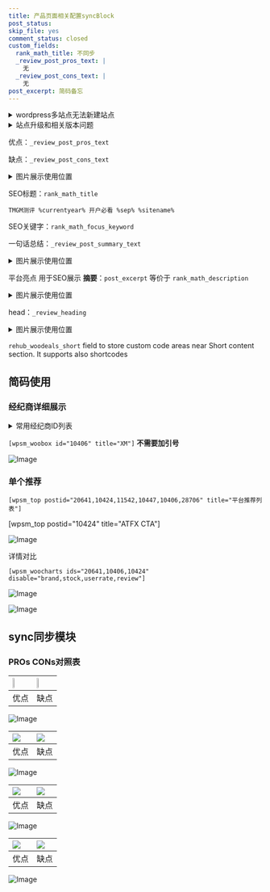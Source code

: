 ```yaml
---
title: 产品页面相关配置syncBlock
post_status: 
skip_file: yes
comment_status: closed
custom_fields:
  rank_math_title: 不同步
  _review_post_pros_text: |
    无
  _review_post_cons_text: |
    无
post_excerpt: 简码备忘
---
```

<details><summary>wordpress多站点无法新建站点</summary>

<li>和报错需要清理cookies一样的原因</li>
<li>wp-config.php里面<code>define( 'SUBDOMAIN_INSTALL', false );//子域名安装</code></li>
<li>新建子站点是用<code>define( 'SUBDOMAIN_INSTALL', true);//子域名安装</code> 完成以后，改成<code>false</code></li>
</details>

<details><summary>站点升级和相关版本问题</summary>

<p>wordpress：5.9.9
woocommerce：7.5.1
出现问题的地方：主题选项里面>><strong>Product layout >>compact style</strong></p>
<p>如何出现没有用过的字段 导致无法保存。先导出配置 然后进行修改，后面再次恢复即可。</p>
<p>出现部分字段无法显示时，需要返回默认布局后，对产品进行保存就好了。</p>
<p></p>
</details>

优点：`_review_post_pros_text`

缺点：`_review_post_cons_text`

<details><summary>图片展示使用位置</summary>

<img src="https://prod-files-secure.s3.us-west-2.amazonaws.com/39ed1227-6d7d-4570-be36-9ccd4a2c4241/f51d3d83-55d4-4bdf-9604-f37ec77ab556/Untitled.png?X-Amz-Algorithm=AWS4-HMAC-SHA256&X-Amz-Content-Sha256=UNSIGNED-PAYLOAD&X-Amz-Credential=ASIAZI2LB466Z54QGQBP%2F20250315%2Fus-west-2%2Fs3%2Faws4_request&X-Amz-Date=20250315T225517Z&X-Amz-Expires=3600&X-Amz-Security-Token=IQoJb3JpZ2luX2VjEMf%2F%2F%2F%2F%2F%2F%2F%2F%2F%2FwEaCXVzLXdlc3QtMiJIMEYCIQDDHr1ZQyQ8KM1kXoD4RzVl15VOEAcqMThQbqtoQd%2Fk1wIhAJh8zcuBOvYW8FiL7Uch1slknAjgGI8%2By%2BTP2HqDmFrmKv8DCCAQABoMNjM3NDIzMTgzODA1IgxM6pSWmhSnVz1x2rQq3AOiWRv6GyfGaRDOWpuNJE2CeU%2BAxj1rJpWfPpej5vK2Scl%2BGrzMeQyXhT1QTMHPU6YmDy%2BiABLMIBrm3RaIUVnYlWOoyY3vo%2B1E9ALudA2ifE9nuFOWZtHQ117SlG3Z%2BPATDTsDAPAy2kjdlX6hI0IP3j55suCNLQALJUVV30Uw%2FzSVRysK9hiOzAySWxlClHDGA6vuUoJ6hcThugVVV2GHUJa9ZuPEVi6l1Pb4KYnFu2O3TuyXDl5ebNNhiR9CH4QUAjPcItxQUR410VN%2FVU5NfU%2BR%2FWmQZCGtSqH3xjG1vTzbi2BfIhs5rr1vBBCSHCI3WMxdCjfMQfXzcTDyQTaBvWn4ztgnpphQPEv6ucMUwZgxUB%2F8u10tdNfZE2tfKgMq3xwXsu348P7EFObQOdWEz8WuWc%2BdLIZGahyr1%2Ff8EEZ9m5vGdgzt543q5qqYPCQRRJOSo22adjUE3p7IZgsV1JvgsmgQAafIDtm3AprrSc2%2FlrYPYaoSJS6g7YEc4YQ4g%2Bt1gKq3VJe0AeR67LGzdVFbvEW24emor%2FZ7UET4s9IxQ1TT90Vq2w2lXpSoiXIJUtDq28EO8gWdBicarPvKD5%2Bo0tyjOa4e4OJsOfo%2B%2FV4BGjvyiSyQ%2BU3erDC1gNi%2BBjqkAVuAmCs8hjPibXzYl1z%2F9SADdYawAFMqjJT8Qm9n15ABZFuMttPkCUL4fH9Wd1h1fqJ%2FMkBU1pwAia4%2B5LUpa2Oejl6u8mz71bRCIoLh70IZZYaxRnSKXFqo9QNWIM6gfrpJ%2F4pI%2FgqV0jiGCjAbjyEEJH6RZ7ajRIoz5TNAodaRcA0nsRvvqVxzZoGfBJDNsS2o4xFvku8WdR5%2FHMZFcAk9qOzm&X-Amz-Signature=d772d2e967e54081657a13f36a75f32c80c3ee7d0033ba6187c11a25d12e2b99&X-Amz-SignedHeaders=host&x-id=GetObject" alt="Image">
</details>

SEO标题：`rank_math_title`

`TMGM测评 %currentyear% 开户必看 %sep% %sitename%`

SEO关键字：`rank_math_focus_keyword`

一句话总结：`_review_post_summary_text`

<details><summary>图片展示使用位置</summary>

<img src="https://prod-files-secure.s3.us-west-2.amazonaws.com/39ed1227-6d7d-4570-be36-9ccd4a2c4241/4b96a922-296c-4f4e-8630-d1c870cbce01/Untitled.png?X-Amz-Algorithm=AWS4-HMAC-SHA256&X-Amz-Content-Sha256=UNSIGNED-PAYLOAD&X-Amz-Credential=ASIAZI2LB466ZRDP4PU7%2F20250315%2Fus-west-2%2Fs3%2Faws4_request&X-Amz-Date=20250315T225517Z&X-Amz-Expires=3600&X-Amz-Security-Token=IQoJb3JpZ2luX2VjEMf%2F%2F%2F%2F%2F%2F%2F%2F%2F%2FwEaCXVzLXdlc3QtMiJHMEUCIQCZc%2BQRAsbRJGeDh5%2BkPaH3TthaMSiTvLfk6GTleStjqAIgeTEYpUR9dBEHaPz0rLnsuzApheHTrwlW9bvMWa2KoPwq%2FwMIIBAAGgw2Mzc0MjMxODM4MDUiDEr5DaL2y5985R2QNSrcA1cJA9ZEztO0MW%2BYiG5DwRxS5vskAKWrXyYwjYdJ9djPvojqKC%2Bkrn2IlHedO09NTRXvbJSeO26gsDRzTqxNzftmA7uVsEyubI3SZgGJubdfIBRqfRXsKTGWyrPpnPnDeyq2HEfsMhLFIKyEHqRZbIb9L%2B46cPUB8foWakhNdV98LmBHd%2FjLgVKAbsa8RczpU7742XCjKLVHNpzWSCG%2Fc2RI1x0ewTsOYPaXxh9xjwBOkeJXKZ1vje65SYKxTvbzOXhzpPuEC8nd0jMwSbXtLttFq7M1KVCKFLK4CxBs4PKhj6y6iSyKII8885F9bpzJqiri3Ee3sYNZsfuCsRFbKjmHPSs4skZuYDo0XyBuMN8I4jsbqP79p9goKQqU4eT3qmGfXZGiecuIeMjqaAkHqPoZrPzrDcr55Pn%2BRCAW4krEo0wqNBr71LHhM76UfaZvI5tnPeLcb4BIxWjW7YsSukvqtYBimOOUB5UCT8X%2Bw63yBFktdqxgvtgj%2B8tSA45IyVTyBl7rClT8Bwv%2BKTsa26jiSgcwfxelnOJ%2BIQDtRohIELSlyr2kSW7En%2Bri3NfPvJJuAFE7SpWQTpS3r3zGzKIsWywGNydXHHJiK7t8bS%2By2GTx5M0915O3Nu3zMLz%2F174GOqUBvKEJAz7GeCCSniK8Bx%2Fxz4Qnt8dclbI15D7fUFdyZpHsoBDR2FtKc0cEuPN1L60zdrrUFxWpTMKpIUEp6Ph%2FUBhAqFBda91N1af6x7Z7THf9MMV4TQIJGYoRVq2cSyjpx%2F%2F16d9%2B6bbAOHmtUsbrwZRs45oapbpVU8jxGX2aM%2BeSuEaWEQyAG3SWBIF%2B4VnSPep2eQzL2EfhMOnl4MnSJ1CC4o1t&X-Amz-Signature=30fac7b90f6475f75c725b3c77b48cbbfb3abf5b6fb255f1821acea408c07030&X-Amz-SignedHeaders=host&x-id=GetObject" alt="Image">
</details>

平台亮点 用于SEO展示 **摘要**：`post_excerpt`  等价于 `rank_math_description`

<details><summary>图片展示使用位置</summary>

<img src="https://prod-files-secure.s3.us-west-2.amazonaws.com/39ed1227-6d7d-4570-be36-9ccd4a2c4241/1ee11f63-b60a-4dfe-a7a7-d58ff23b5d88/Untitled.png?X-Amz-Algorithm=AWS4-HMAC-SHA256&X-Amz-Content-Sha256=UNSIGNED-PAYLOAD&X-Amz-Credential=ASIAZI2LB466WVLGJWTR%2F20250315%2Fus-west-2%2Fs3%2Faws4_request&X-Amz-Date=20250315T225518Z&X-Amz-Expires=3600&X-Amz-Security-Token=IQoJb3JpZ2luX2VjEMf%2F%2F%2F%2F%2F%2F%2F%2F%2F%2FwEaCXVzLXdlc3QtMiJGMEQCIEoaL2kuSQ%2FqhXmedC5VnlR%2FOUFPtkYDy%2F1plGMO6%2BVZAiAkkJUHser48Yip5F87h3YoXp1gTkZZbx3FfV6j6ZUF7Sr%2FAwggEAAaDDYzNzQyMzE4MzgwNSIM8jtEaSacTdXjV0e8KtwDdzu9vGDqsnztvq9DwCXVfrkPAQt%2BUxkloAsxamaB7%2FpRAlL%2Fi3paoBYvMG4kj4p0PcuZCe6vciJTNJ%2B%2F6oSYP0fE%2BImbRhWUNxBLa3ZRhzR3YezbEE%2BZgSPUJVvsiCR4zSwOn57crJi9ZqBwA6zDKbhVawvH986fLQA3OmXLfIQ9zU1ginnO99%2Be1%2B%2Ftx6rkFZU2jTI%2B2cr2NAECrnjwj3a0bjU5ILuGE6yfzwRLG6uXfFg28bP5mT9C8acl%2FE5UBWGzQ8iFJUsVwA2%2BIVW1LqMmB2VEVdUDF7q6MrqcokdCdPVoG4mODjRK7P91kuSXBMGcHIMkPMZq7Ee6zx7Oo%2BvnAjUpG5QD4KOkKv5eyow%2BhiIQLcPj7bqyWGKOcmESTvidz4Mo8WyuNXkrHXZ%2FMqyWHXphRr2clr9uiK3326Io4uNSRAGayiBvpfTVjSnNzj69pCfNQ%2F2x%2Fj%2B1%2BdmMg6igEt4CSFJ%2F119EQnB8R2JoT9%2FJhcxnScHsuZ1U%2FwXuTCZ4tfN%2BgL7dKtqHRCCHC4kkz2edRBSyYJa335g6gY9pZzHsnHaIuSo2MAwAITfRWuMIF%2FAv1fpTYKaIMl6fmeUQjpM8IoNXJZ8pZLP%2Fx%2BEnbVSQLwxVTGECoH0w9f7XvgY6pgFImKtjo3RG8Jtu%2BFdepXgg%2FZWjwtdKlJfbmNK0RzjCJJLmQ4BZA1UZhM6kCq5vMBQKGRS1L3kIAaG2x9VRdBIzA2bksY4JPKoTzuGTSm78BV8obMj%2BfzMrBLggvwAA65YiSsuIW%2B3nvfMu8kqye%2BMgW%2FmgvIdYN50l7fnFFDGPkOOl3xf6z%2BHXe8z%2BKWdaSJ6D01kJLC3jAKK3Ehlv%2BKYPc%2FaSE%2FMu&X-Amz-Signature=bf33ede8fa34c24256b78bd1dec9889876ebc93a43df934ea74cd3ea2b2aad23&X-Amz-SignedHeaders=host&x-id=GetObject" alt="Image">
<img src="https://prod-files-secure.s3.us-west-2.amazonaws.com/39ed1227-6d7d-4570-be36-9ccd4a2c4241/ad4118b5-78d8-4fbe-801e-3b29b5d99c01/Untitled.png?X-Amz-Algorithm=AWS4-HMAC-SHA256&X-Amz-Content-Sha256=UNSIGNED-PAYLOAD&X-Amz-Credential=ASIAZI2LB466WVLGJWTR%2F20250315%2Fus-west-2%2Fs3%2Faws4_request&X-Amz-Date=20250315T225518Z&X-Amz-Expires=3600&X-Amz-Security-Token=IQoJb3JpZ2luX2VjEMf%2F%2F%2F%2F%2F%2F%2F%2F%2F%2FwEaCXVzLXdlc3QtMiJGMEQCIEoaL2kuSQ%2FqhXmedC5VnlR%2FOUFPtkYDy%2F1plGMO6%2BVZAiAkkJUHser48Yip5F87h3YoXp1gTkZZbx3FfV6j6ZUF7Sr%2FAwggEAAaDDYzNzQyMzE4MzgwNSIM8jtEaSacTdXjV0e8KtwDdzu9vGDqsnztvq9DwCXVfrkPAQt%2BUxkloAsxamaB7%2FpRAlL%2Fi3paoBYvMG4kj4p0PcuZCe6vciJTNJ%2B%2F6oSYP0fE%2BImbRhWUNxBLa3ZRhzR3YezbEE%2BZgSPUJVvsiCR4zSwOn57crJi9ZqBwA6zDKbhVawvH986fLQA3OmXLfIQ9zU1ginnO99%2Be1%2B%2Ftx6rkFZU2jTI%2B2cr2NAECrnjwj3a0bjU5ILuGE6yfzwRLG6uXfFg28bP5mT9C8acl%2FE5UBWGzQ8iFJUsVwA2%2BIVW1LqMmB2VEVdUDF7q6MrqcokdCdPVoG4mODjRK7P91kuSXBMGcHIMkPMZq7Ee6zx7Oo%2BvnAjUpG5QD4KOkKv5eyow%2BhiIQLcPj7bqyWGKOcmESTvidz4Mo8WyuNXkrHXZ%2FMqyWHXphRr2clr9uiK3326Io4uNSRAGayiBvpfTVjSnNzj69pCfNQ%2F2x%2Fj%2B1%2BdmMg6igEt4CSFJ%2F119EQnB8R2JoT9%2FJhcxnScHsuZ1U%2FwXuTCZ4tfN%2BgL7dKtqHRCCHC4kkz2edRBSyYJa335g6gY9pZzHsnHaIuSo2MAwAITfRWuMIF%2FAv1fpTYKaIMl6fmeUQjpM8IoNXJZ8pZLP%2Fx%2BEnbVSQLwxVTGECoH0w9f7XvgY6pgFImKtjo3RG8Jtu%2BFdepXgg%2FZWjwtdKlJfbmNK0RzjCJJLmQ4BZA1UZhM6kCq5vMBQKGRS1L3kIAaG2x9VRdBIzA2bksY4JPKoTzuGTSm78BV8obMj%2BfzMrBLggvwAA65YiSsuIW%2B3nvfMu8kqye%2BMgW%2FmgvIdYN50l7fnFFDGPkOOl3xf6z%2BHXe8z%2BKWdaSJ6D01kJLC3jAKK3Ehlv%2BKYPc%2FaSE%2FMu&X-Amz-Signature=a928dffa04f7da8c710a997899ca5228db059ebe75e0febe05404e489694d73b&X-Amz-SignedHeaders=host&x-id=GetObject" alt="Image">
<img src="https://prod-files-secure.s3.us-west-2.amazonaws.com/39ed1227-6d7d-4570-be36-9ccd4a2c4241/a38cf7c9-a79c-4b64-9e94-13589fe0758b/Untitled.png?X-Amz-Algorithm=AWS4-HMAC-SHA256&X-Amz-Content-Sha256=UNSIGNED-PAYLOAD&X-Amz-Credential=ASIAZI2LB466WVLGJWTR%2F20250315%2Fus-west-2%2Fs3%2Faws4_request&X-Amz-Date=20250315T225518Z&X-Amz-Expires=3600&X-Amz-Security-Token=IQoJb3JpZ2luX2VjEMf%2F%2F%2F%2F%2F%2F%2F%2F%2F%2FwEaCXVzLXdlc3QtMiJGMEQCIEoaL2kuSQ%2FqhXmedC5VnlR%2FOUFPtkYDy%2F1plGMO6%2BVZAiAkkJUHser48Yip5F87h3YoXp1gTkZZbx3FfV6j6ZUF7Sr%2FAwggEAAaDDYzNzQyMzE4MzgwNSIM8jtEaSacTdXjV0e8KtwDdzu9vGDqsnztvq9DwCXVfrkPAQt%2BUxkloAsxamaB7%2FpRAlL%2Fi3paoBYvMG4kj4p0PcuZCe6vciJTNJ%2B%2F6oSYP0fE%2BImbRhWUNxBLa3ZRhzR3YezbEE%2BZgSPUJVvsiCR4zSwOn57crJi9ZqBwA6zDKbhVawvH986fLQA3OmXLfIQ9zU1ginnO99%2Be1%2B%2Ftx6rkFZU2jTI%2B2cr2NAECrnjwj3a0bjU5ILuGE6yfzwRLG6uXfFg28bP5mT9C8acl%2FE5UBWGzQ8iFJUsVwA2%2BIVW1LqMmB2VEVdUDF7q6MrqcokdCdPVoG4mODjRK7P91kuSXBMGcHIMkPMZq7Ee6zx7Oo%2BvnAjUpG5QD4KOkKv5eyow%2BhiIQLcPj7bqyWGKOcmESTvidz4Mo8WyuNXkrHXZ%2FMqyWHXphRr2clr9uiK3326Io4uNSRAGayiBvpfTVjSnNzj69pCfNQ%2F2x%2Fj%2B1%2BdmMg6igEt4CSFJ%2F119EQnB8R2JoT9%2FJhcxnScHsuZ1U%2FwXuTCZ4tfN%2BgL7dKtqHRCCHC4kkz2edRBSyYJa335g6gY9pZzHsnHaIuSo2MAwAITfRWuMIF%2FAv1fpTYKaIMl6fmeUQjpM8IoNXJZ8pZLP%2Fx%2BEnbVSQLwxVTGECoH0w9f7XvgY6pgFImKtjo3RG8Jtu%2BFdepXgg%2FZWjwtdKlJfbmNK0RzjCJJLmQ4BZA1UZhM6kCq5vMBQKGRS1L3kIAaG2x9VRdBIzA2bksY4JPKoTzuGTSm78BV8obMj%2BfzMrBLggvwAA65YiSsuIW%2B3nvfMu8kqye%2BMgW%2FmgvIdYN50l7fnFFDGPkOOl3xf6z%2BHXe8z%2BKWdaSJ6D01kJLC3jAKK3Ehlv%2BKYPc%2FaSE%2FMu&X-Amz-Signature=447648ecc6afacbec43016e9bdba417c199ae357a7e7b411a0466dac015e3493&X-Amz-SignedHeaders=host&x-id=GetObject" alt="Image">
<img src="https://prod-files-secure.s3.us-west-2.amazonaws.com/39ed1227-6d7d-4570-be36-9ccd4a2c4241/7da6fc1e-d2ac-42ae-8c75-cb5749aa18f6/Untitled.png?X-Amz-Algorithm=AWS4-HMAC-SHA256&X-Amz-Content-Sha256=UNSIGNED-PAYLOAD&X-Amz-Credential=ASIAZI2LB466WVLGJWTR%2F20250315%2Fus-west-2%2Fs3%2Faws4_request&X-Amz-Date=20250315T225518Z&X-Amz-Expires=3600&X-Amz-Security-Token=IQoJb3JpZ2luX2VjEMf%2F%2F%2F%2F%2F%2F%2F%2F%2F%2FwEaCXVzLXdlc3QtMiJGMEQCIEoaL2kuSQ%2FqhXmedC5VnlR%2FOUFPtkYDy%2F1plGMO6%2BVZAiAkkJUHser48Yip5F87h3YoXp1gTkZZbx3FfV6j6ZUF7Sr%2FAwggEAAaDDYzNzQyMzE4MzgwNSIM8jtEaSacTdXjV0e8KtwDdzu9vGDqsnztvq9DwCXVfrkPAQt%2BUxkloAsxamaB7%2FpRAlL%2Fi3paoBYvMG4kj4p0PcuZCe6vciJTNJ%2B%2F6oSYP0fE%2BImbRhWUNxBLa3ZRhzR3YezbEE%2BZgSPUJVvsiCR4zSwOn57crJi9ZqBwA6zDKbhVawvH986fLQA3OmXLfIQ9zU1ginnO99%2Be1%2B%2Ftx6rkFZU2jTI%2B2cr2NAECrnjwj3a0bjU5ILuGE6yfzwRLG6uXfFg28bP5mT9C8acl%2FE5UBWGzQ8iFJUsVwA2%2BIVW1LqMmB2VEVdUDF7q6MrqcokdCdPVoG4mODjRK7P91kuSXBMGcHIMkPMZq7Ee6zx7Oo%2BvnAjUpG5QD4KOkKv5eyow%2BhiIQLcPj7bqyWGKOcmESTvidz4Mo8WyuNXkrHXZ%2FMqyWHXphRr2clr9uiK3326Io4uNSRAGayiBvpfTVjSnNzj69pCfNQ%2F2x%2Fj%2B1%2BdmMg6igEt4CSFJ%2F119EQnB8R2JoT9%2FJhcxnScHsuZ1U%2FwXuTCZ4tfN%2BgL7dKtqHRCCHC4kkz2edRBSyYJa335g6gY9pZzHsnHaIuSo2MAwAITfRWuMIF%2FAv1fpTYKaIMl6fmeUQjpM8IoNXJZ8pZLP%2Fx%2BEnbVSQLwxVTGECoH0w9f7XvgY6pgFImKtjo3RG8Jtu%2BFdepXgg%2FZWjwtdKlJfbmNK0RzjCJJLmQ4BZA1UZhM6kCq5vMBQKGRS1L3kIAaG2x9VRdBIzA2bksY4JPKoTzuGTSm78BV8obMj%2BfzMrBLggvwAA65YiSsuIW%2B3nvfMu8kqye%2BMgW%2FmgvIdYN50l7fnFFDGPkOOl3xf6z%2BHXe8z%2BKWdaSJ6D01kJLC3jAKK3Ehlv%2BKYPc%2FaSE%2FMu&X-Amz-Signature=64439ee84306e41f319f8a8e97340f7695366ef03c4c4b2ce5b5147f92f9127b&X-Amz-SignedHeaders=host&x-id=GetObject" alt="Image">
<img src="https://prod-files-secure.s3.us-west-2.amazonaws.com/39ed1227-6d7d-4570-be36-9ccd4a2c4241/7e97f40a-eaee-47f5-b2f9-475f96808fa7/Untitled.png?X-Amz-Algorithm=AWS4-HMAC-SHA256&X-Amz-Content-Sha256=UNSIGNED-PAYLOAD&X-Amz-Credential=ASIAZI2LB466WVLGJWTR%2F20250315%2Fus-west-2%2Fs3%2Faws4_request&X-Amz-Date=20250315T225518Z&X-Amz-Expires=3600&X-Amz-Security-Token=IQoJb3JpZ2luX2VjEMf%2F%2F%2F%2F%2F%2F%2F%2F%2F%2FwEaCXVzLXdlc3QtMiJGMEQCIEoaL2kuSQ%2FqhXmedC5VnlR%2FOUFPtkYDy%2F1plGMO6%2BVZAiAkkJUHser48Yip5F87h3YoXp1gTkZZbx3FfV6j6ZUF7Sr%2FAwggEAAaDDYzNzQyMzE4MzgwNSIM8jtEaSacTdXjV0e8KtwDdzu9vGDqsnztvq9DwCXVfrkPAQt%2BUxkloAsxamaB7%2FpRAlL%2Fi3paoBYvMG4kj4p0PcuZCe6vciJTNJ%2B%2F6oSYP0fE%2BImbRhWUNxBLa3ZRhzR3YezbEE%2BZgSPUJVvsiCR4zSwOn57crJi9ZqBwA6zDKbhVawvH986fLQA3OmXLfIQ9zU1ginnO99%2Be1%2B%2Ftx6rkFZU2jTI%2B2cr2NAECrnjwj3a0bjU5ILuGE6yfzwRLG6uXfFg28bP5mT9C8acl%2FE5UBWGzQ8iFJUsVwA2%2BIVW1LqMmB2VEVdUDF7q6MrqcokdCdPVoG4mODjRK7P91kuSXBMGcHIMkPMZq7Ee6zx7Oo%2BvnAjUpG5QD4KOkKv5eyow%2BhiIQLcPj7bqyWGKOcmESTvidz4Mo8WyuNXkrHXZ%2FMqyWHXphRr2clr9uiK3326Io4uNSRAGayiBvpfTVjSnNzj69pCfNQ%2F2x%2Fj%2B1%2BdmMg6igEt4CSFJ%2F119EQnB8R2JoT9%2FJhcxnScHsuZ1U%2FwXuTCZ4tfN%2BgL7dKtqHRCCHC4kkz2edRBSyYJa335g6gY9pZzHsnHaIuSo2MAwAITfRWuMIF%2FAv1fpTYKaIMl6fmeUQjpM8IoNXJZ8pZLP%2Fx%2BEnbVSQLwxVTGECoH0w9f7XvgY6pgFImKtjo3RG8Jtu%2BFdepXgg%2FZWjwtdKlJfbmNK0RzjCJJLmQ4BZA1UZhM6kCq5vMBQKGRS1L3kIAaG2x9VRdBIzA2bksY4JPKoTzuGTSm78BV8obMj%2BfzMrBLggvwAA65YiSsuIW%2B3nvfMu8kqye%2BMgW%2FmgvIdYN50l7fnFFDGPkOOl3xf6z%2BHXe8z%2BKWdaSJ6D01kJLC3jAKK3Ehlv%2BKYPc%2FaSE%2FMu&X-Amz-Signature=c599581f669ac537986b9c2fb57d2b2df80542211253ab595c8103157edbf8ac&X-Amz-SignedHeaders=host&x-id=GetObject" alt="Image">
</details>

head：`_review_heading`

<details><summary>图片展示使用位置</summary>

<img src="https://prod-files-secure.s3.us-west-2.amazonaws.com/39ed1227-6d7d-4570-be36-9ccd4a2c4241/3a4650ad-9887-415c-889a-edd51fa54f27/Untitled.png?X-Amz-Algorithm=AWS4-HMAC-SHA256&X-Amz-Content-Sha256=UNSIGNED-PAYLOAD&X-Amz-Credential=ASIAZI2LB466UONCXUX5%2F20250315%2Fus-west-2%2Fs3%2Faws4_request&X-Amz-Date=20250315T225518Z&X-Amz-Expires=3600&X-Amz-Security-Token=IQoJb3JpZ2luX2VjEMf%2F%2F%2F%2F%2F%2F%2F%2F%2F%2FwEaCXVzLXdlc3QtMiJHMEUCIQCe%2Brcqd3%2FopHVZCvEyEn1IbOphnYroBTQOiC5wOpmKswIgd4xpyt%2BuK%2F3E63Baxel2NHOEZMUnNdEyqHAV1D7ucoMq%2FwMIIBAAGgw2Mzc0MjMxODM4MDUiDNeXYaGEHnINSyhmVyrcA9yJwhtHszxh2YnDqSDGfAi5SU4ecJtzb36NcSrBdrlijM2gcT3FXVUAn%2BNfhzEzRgifu32neox8vUaXSj3Z7tE0BBG1UeiiwKQ39ymEFC351VCmqbswv7c%2FMoe7hPEWHGZfrn1FevIQq8q4gB3SL5KAZztcqmxsc%2Fv3iF9SYuKNrlhKwkXXjuZqTHf%2BuqdCrCbhw2kLdHj9N%2BT6dXUy4pF3zJUX4NzJZ3%2BbysVW3Ftqs6HClqfYYTpmS2m3b4jqPvWh90QFW3n%2FH0yDSHoRYK24JmF4Xfjjtp2QpRplDphnWex8i8MVTGjqJU1RwYCTgxfkhQbbm4rXQ6QwzfkcZY9OK1VlZ8AP8NBVJaMm%2FPjnNVjXLriG4wbLoDn67g9FIeJRbLAS1Y9k2YyHkUAcLUFzfoD2vcWbJ%2Biwf4sZ0yZPkTqt6j1HOP462uVlm%2FSJRHAm3xqA6vyU9wRJBIeRwxHPU3sYCqTIk5uyZqlvxI9mvqiNoi%2BvV4sZm%2BqtANzMmQjJo4Z4CcYRPo60b7RvsFB%2FpU2iRuHUszY7IQEs2I7BOiTbJg5ZpjlBByFRKf7emMjjArVI4nq%2FgR%2Fs5xN6o%2BjC1G87s5mfQULX9qG8ImOERyvezViaGrHlJqT%2BMLX%2F174GOqUBkKpEs9Sf9NJIvL9v6C42dl%2B1ZeB0oMfVarHabU6v6wukvYVbPcAOBp8tBv3p90UAU8UM7EpyP56c63OqZ9PfgJkaHSOywO%2BaQ%2FyF8hGbryh6Umj1atfTjO8QXtPhMlUh9u%2BMTpsH5WDk8dsakZtb2zKlbi6wO%2BEZ%2Bmpyv0hbSAyklRKI%2FfOvimMM7jYAfx5x%2BZ5WWelLMFE9UOZdeH%2BplGcTZi32&X-Amz-Signature=502e27aca8625b5c58a8f8f7d08a95164110710ba18304d0327780fd3845c631&X-Amz-SignedHeaders=host&x-id=GetObject" alt="Image">
</details>

`rehub_woodeals_short`	field to store custom code areas near Short content section. It supports also shortcodes



## 简码使用

### 经纪商详细展示

<details><summary>常用经纪商ID列表</summary>

<pre><code class="php">嘉盛 ===> 20641  [wpsm_woobox id="20641" title="嘉盛"]
易信easymarkets ===> 11542  [wpsm_woobox id="11542" title="易信easymarkets"]
ATFX外汇 ===> 10424  [wpsm_woobox id="10424" title="ATFX"]
XM ===> 10406  [wpsm_woobox id="10406" title="XM"]
TMGM ===> 29622  [wpsm_woobox id="29622" title="TMGM"]
HYCM ===> 10447  [wpsm_woobox id="10447" title="HYCM"]
fpmarkets澳福外汇 ===> 20639  [wpsm_woobox id="20639" title="fpmarkets澳福外汇"]</code></pre>
</details>

`[wpsm_woobox id="10406" title="XM"]` **不需要加引号**

![Image](https://prod-files-secure.s3.us-west-2.amazonaws.com/39ed1227-6d7d-4570-be36-9ccd4a2c4241/4f898f9d-0fa7-4e43-acd3-ac6bc7be575a/Untitled.png?X-Amz-Algorithm=AWS4-HMAC-SHA256&X-Amz-Content-Sha256=UNSIGNED-PAYLOAD&X-Amz-Credential=ASIAZI2LB4664XQUXUEP%2F20250315%2Fus-west-2%2Fs3%2Faws4_request&X-Amz-Date=20250315T225516Z&X-Amz-Expires=3600&X-Amz-Security-Token=IQoJb3JpZ2luX2VjEMf%2F%2F%2F%2F%2F%2F%2F%2F%2F%2FwEaCXVzLXdlc3QtMiJIMEYCIQCGnZUt0DfwZxeBWiplkQxfJ3FlgCvn2xvbYTaOHiMC9QIhALYM%2FCGI7UvjcDSGJSk43aSOaYnsuahQxjr38bEy1rfdKv8DCCAQABoMNjM3NDIzMTgzODA1IgzqrgrGQEfoH87hArQq3AOeu8XmSJG%2BRf2%2Fthpn%2FIZvoHI7zSEhmpSJzHW2Bf%2FOarpm3BWxyu5yz%2B1siRMgc4TiQXiaOxUxnUegl4YYXykEwQTKhNvEbnDg2RdNvuiIPvUEz7LIcQLKP8mdKFquyxIuqbGoE69WfBDYhuYr%2F%2FGj75IFkQZ0Wtrax6XvXtHOUblz9UulNYgtnalL7%2Fxy1tDAe3U4n9yPX1JadtOtmp9wMVgvVAQnGNoPdZw4t8Yk5cOzZquwAwHTouYwQ3q1X%2BDRYkg7maVxrTs9gYZ6DrVtOldBKljI%2Blf8iNAxr9sRnOVXdFkAlPifoxS6lLUToGreUgN%2Bfb2HxWDq8TuRtjZE5ZkaIfqHKi31J6FKrbiTbZRErQ8Khv9J31%2BTQmV87uSKjcYO7DkB%2BdvRCD1IIpVb84NzC4lT3IPbkQs96Lc1KlYO%2BjLCc7Tl1aHnAQqK0QWLs4rkiyzk1rwQbdjpwuq6tUPfh5JGUEp%2Fd%2Fp9%2BGLYgsP3%2BZLWWKhF70%2BzbTAS2QoPoZzjg43OwnmWK4kzoenCW5L8oo7h734pepeX26kvGr9EFIAQ8TyJUygZwd2pMceVydrR342KVRbuTxS8NYul33xsUBm7kewuLlD9kzDyiEwVBLXAQgFsqaGasDCt%2F9e%2BBjqkAYlwuu%2FfybIWpTnN16to%2BdK3TJisGQdYB1XWev3R%2FOIIjXI8QT9REMqz%2FO6mL2lCXKhAbXgeWyg%2F8rlUB%2FH5rBklBzaJQeALu25jKZfzwjGDs4U6k1%2F8lCdrREbccycMqorxSl9uNXNqXtKLec4WI%2FoBIAT65OS1KwS8DnXUPNGUmS7fGKmghhPh66iRm%2Bh8Hh46iryfd0ohxSLC6BCZqQTjXuOp&X-Amz-Signature=c3078416adb60efb1280d66263cf91b8f55258f3a1641255db72c57060773dfa&X-Amz-SignedHeaders=host&x-id=GetObject)

### 单个推荐
`[wpsm_top postid="20641,10424,11542,10447,10406,28706" title="平台推荐列表"]`

[wpsm_top postid="10424" title="ATFX CTA"]

![Image](https://prod-files-secure.s3.us-west-2.amazonaws.com/39ed1227-6d7d-4570-be36-9ccd4a2c4241/5ac620dc-51a8-48b6-b55d-91f47299193c/Untitled.png?X-Amz-Algorithm=AWS4-HMAC-SHA256&X-Amz-Content-Sha256=UNSIGNED-PAYLOAD&X-Amz-Credential=ASIAZI2LB4664XQUXUEP%2F20250315%2Fus-west-2%2Fs3%2Faws4_request&X-Amz-Date=20250315T225516Z&X-Amz-Expires=3600&X-Amz-Security-Token=IQoJb3JpZ2luX2VjEMf%2F%2F%2F%2F%2F%2F%2F%2F%2F%2FwEaCXVzLXdlc3QtMiJIMEYCIQCGnZUt0DfwZxeBWiplkQxfJ3FlgCvn2xvbYTaOHiMC9QIhALYM%2FCGI7UvjcDSGJSk43aSOaYnsuahQxjr38bEy1rfdKv8DCCAQABoMNjM3NDIzMTgzODA1IgzqrgrGQEfoH87hArQq3AOeu8XmSJG%2BRf2%2Fthpn%2FIZvoHI7zSEhmpSJzHW2Bf%2FOarpm3BWxyu5yz%2B1siRMgc4TiQXiaOxUxnUegl4YYXykEwQTKhNvEbnDg2RdNvuiIPvUEz7LIcQLKP8mdKFquyxIuqbGoE69WfBDYhuYr%2F%2FGj75IFkQZ0Wtrax6XvXtHOUblz9UulNYgtnalL7%2Fxy1tDAe3U4n9yPX1JadtOtmp9wMVgvVAQnGNoPdZw4t8Yk5cOzZquwAwHTouYwQ3q1X%2BDRYkg7maVxrTs9gYZ6DrVtOldBKljI%2Blf8iNAxr9sRnOVXdFkAlPifoxS6lLUToGreUgN%2Bfb2HxWDq8TuRtjZE5ZkaIfqHKi31J6FKrbiTbZRErQ8Khv9J31%2BTQmV87uSKjcYO7DkB%2BdvRCD1IIpVb84NzC4lT3IPbkQs96Lc1KlYO%2BjLCc7Tl1aHnAQqK0QWLs4rkiyzk1rwQbdjpwuq6tUPfh5JGUEp%2Fd%2Fp9%2BGLYgsP3%2BZLWWKhF70%2BzbTAS2QoPoZzjg43OwnmWK4kzoenCW5L8oo7h734pepeX26kvGr9EFIAQ8TyJUygZwd2pMceVydrR342KVRbuTxS8NYul33xsUBm7kewuLlD9kzDyiEwVBLXAQgFsqaGasDCt%2F9e%2BBjqkAYlwuu%2FfybIWpTnN16to%2BdK3TJisGQdYB1XWev3R%2FOIIjXI8QT9REMqz%2FO6mL2lCXKhAbXgeWyg%2F8rlUB%2FH5rBklBzaJQeALu25jKZfzwjGDs4U6k1%2F8lCdrREbccycMqorxSl9uNXNqXtKLec4WI%2FoBIAT65OS1KwS8DnXUPNGUmS7fGKmghhPh66iRm%2Bh8Hh46iryfd0ohxSLC6BCZqQTjXuOp&X-Amz-Signature=324f351ad8dac9b2abe723d79c8046dd2d02e3b420132dfefcc739fd22381ea5&X-Amz-SignedHeaders=host&x-id=GetObject)

详情对比

`[wpsm_woocharts ids="20641,10406,10424" disable="brand,stock,userrate,review"]`

![Image](https://prod-files-secure.s3.us-west-2.amazonaws.com/39ed1227-6d7d-4570-be36-9ccd4a2c4241/bf3ba45f-b9f3-4295-8aef-b4a495fd25f4/Untitled.png?X-Amz-Algorithm=AWS4-HMAC-SHA256&X-Amz-Content-Sha256=UNSIGNED-PAYLOAD&X-Amz-Credential=ASIAZI2LB4664XQUXUEP%2F20250315%2Fus-west-2%2Fs3%2Faws4_request&X-Amz-Date=20250315T225516Z&X-Amz-Expires=3600&X-Amz-Security-Token=IQoJb3JpZ2luX2VjEMf%2F%2F%2F%2F%2F%2F%2F%2F%2F%2FwEaCXVzLXdlc3QtMiJIMEYCIQCGnZUt0DfwZxeBWiplkQxfJ3FlgCvn2xvbYTaOHiMC9QIhALYM%2FCGI7UvjcDSGJSk43aSOaYnsuahQxjr38bEy1rfdKv8DCCAQABoMNjM3NDIzMTgzODA1IgzqrgrGQEfoH87hArQq3AOeu8XmSJG%2BRf2%2Fthpn%2FIZvoHI7zSEhmpSJzHW2Bf%2FOarpm3BWxyu5yz%2B1siRMgc4TiQXiaOxUxnUegl4YYXykEwQTKhNvEbnDg2RdNvuiIPvUEz7LIcQLKP8mdKFquyxIuqbGoE69WfBDYhuYr%2F%2FGj75IFkQZ0Wtrax6XvXtHOUblz9UulNYgtnalL7%2Fxy1tDAe3U4n9yPX1JadtOtmp9wMVgvVAQnGNoPdZw4t8Yk5cOzZquwAwHTouYwQ3q1X%2BDRYkg7maVxrTs9gYZ6DrVtOldBKljI%2Blf8iNAxr9sRnOVXdFkAlPifoxS6lLUToGreUgN%2Bfb2HxWDq8TuRtjZE5ZkaIfqHKi31J6FKrbiTbZRErQ8Khv9J31%2BTQmV87uSKjcYO7DkB%2BdvRCD1IIpVb84NzC4lT3IPbkQs96Lc1KlYO%2BjLCc7Tl1aHnAQqK0QWLs4rkiyzk1rwQbdjpwuq6tUPfh5JGUEp%2Fd%2Fp9%2BGLYgsP3%2BZLWWKhF70%2BzbTAS2QoPoZzjg43OwnmWK4kzoenCW5L8oo7h734pepeX26kvGr9EFIAQ8TyJUygZwd2pMceVydrR342KVRbuTxS8NYul33xsUBm7kewuLlD9kzDyiEwVBLXAQgFsqaGasDCt%2F9e%2BBjqkAYlwuu%2FfybIWpTnN16to%2BdK3TJisGQdYB1XWev3R%2FOIIjXI8QT9REMqz%2FO6mL2lCXKhAbXgeWyg%2F8rlUB%2FH5rBklBzaJQeALu25jKZfzwjGDs4U6k1%2F8lCdrREbccycMqorxSl9uNXNqXtKLec4WI%2FoBIAT65OS1KwS8DnXUPNGUmS7fGKmghhPh66iRm%2Bh8Hh46iryfd0ohxSLC6BCZqQTjXuOp&X-Amz-Signature=10b60c11fa64400fc5bb3d2b11d410f8201b807399be4ecd66132363bb004eed&X-Amz-SignedHeaders=host&x-id=GetObject)

![Image](https://prod-files-secure.s3.us-west-2.amazonaws.com/39ed1227-6d7d-4570-be36-9ccd4a2c4241/30bc56ef-f383-4b48-9768-2ebc9e436ec0/Untitled.png?X-Amz-Algorithm=AWS4-HMAC-SHA256&X-Amz-Content-Sha256=UNSIGNED-PAYLOAD&X-Amz-Credential=ASIAZI2LB4664XQUXUEP%2F20250315%2Fus-west-2%2Fs3%2Faws4_request&X-Amz-Date=20250315T225516Z&X-Amz-Expires=3600&X-Amz-Security-Token=IQoJb3JpZ2luX2VjEMf%2F%2F%2F%2F%2F%2F%2F%2F%2F%2FwEaCXVzLXdlc3QtMiJIMEYCIQCGnZUt0DfwZxeBWiplkQxfJ3FlgCvn2xvbYTaOHiMC9QIhALYM%2FCGI7UvjcDSGJSk43aSOaYnsuahQxjr38bEy1rfdKv8DCCAQABoMNjM3NDIzMTgzODA1IgzqrgrGQEfoH87hArQq3AOeu8XmSJG%2BRf2%2Fthpn%2FIZvoHI7zSEhmpSJzHW2Bf%2FOarpm3BWxyu5yz%2B1siRMgc4TiQXiaOxUxnUegl4YYXykEwQTKhNvEbnDg2RdNvuiIPvUEz7LIcQLKP8mdKFquyxIuqbGoE69WfBDYhuYr%2F%2FGj75IFkQZ0Wtrax6XvXtHOUblz9UulNYgtnalL7%2Fxy1tDAe3U4n9yPX1JadtOtmp9wMVgvVAQnGNoPdZw4t8Yk5cOzZquwAwHTouYwQ3q1X%2BDRYkg7maVxrTs9gYZ6DrVtOldBKljI%2Blf8iNAxr9sRnOVXdFkAlPifoxS6lLUToGreUgN%2Bfb2HxWDq8TuRtjZE5ZkaIfqHKi31J6FKrbiTbZRErQ8Khv9J31%2BTQmV87uSKjcYO7DkB%2BdvRCD1IIpVb84NzC4lT3IPbkQs96Lc1KlYO%2BjLCc7Tl1aHnAQqK0QWLs4rkiyzk1rwQbdjpwuq6tUPfh5JGUEp%2Fd%2Fp9%2BGLYgsP3%2BZLWWKhF70%2BzbTAS2QoPoZzjg43OwnmWK4kzoenCW5L8oo7h734pepeX26kvGr9EFIAQ8TyJUygZwd2pMceVydrR342KVRbuTxS8NYul33xsUBm7kewuLlD9kzDyiEwVBLXAQgFsqaGasDCt%2F9e%2BBjqkAYlwuu%2FfybIWpTnN16to%2BdK3TJisGQdYB1XWev3R%2FOIIjXI8QT9REMqz%2FO6mL2lCXKhAbXgeWyg%2F8rlUB%2FH5rBklBzaJQeALu25jKZfzwjGDs4U6k1%2F8lCdrREbccycMqorxSl9uNXNqXtKLec4WI%2FoBIAT65OS1KwS8DnXUPNGUmS7fGKmghhPh66iRm%2Bh8Hh46iryfd0ohxSLC6BCZqQTjXuOp&X-Amz-Signature=0c798bb98ffec4ed6f5bc9d6d14dcf4ac6d1a94dee1255643aad115dafdb0b02&X-Amz-SignedHeaders=host&x-id=GetObject)

## sync同步模块

### PROs CONs对照表

| <img src="https://cdn.ifttt.fun/gh/jarlin8/OSS@main/icons/customize/pros.svg" height="auto" width="37.3%"> | <img src="https://cdn.ifttt.fun/gh/jarlin8/OSS@main/icons/customize/cons.svg" height="auto" width="28.8%"> |
| :--- | :--- |
| 优点 | 缺点 |

![Image](https://prod-files-secure.s3.us-west-2.amazonaws.com/39ed1227-6d7d-4570-be36-9ccd4a2c4241/8742b755-dfb5-4004-9a5f-d6e561664bd8/Untitled.png?X-Amz-Algorithm=AWS4-HMAC-SHA256&X-Amz-Content-Sha256=UNSIGNED-PAYLOAD&X-Amz-Credential=ASIAZI2LB4664XQUXUEP%2F20250315%2Fus-west-2%2Fs3%2Faws4_request&X-Amz-Date=20250315T225516Z&X-Amz-Expires=3600&X-Amz-Security-Token=IQoJb3JpZ2luX2VjEMf%2F%2F%2F%2F%2F%2F%2F%2F%2F%2FwEaCXVzLXdlc3QtMiJIMEYCIQCGnZUt0DfwZxeBWiplkQxfJ3FlgCvn2xvbYTaOHiMC9QIhALYM%2FCGI7UvjcDSGJSk43aSOaYnsuahQxjr38bEy1rfdKv8DCCAQABoMNjM3NDIzMTgzODA1IgzqrgrGQEfoH87hArQq3AOeu8XmSJG%2BRf2%2Fthpn%2FIZvoHI7zSEhmpSJzHW2Bf%2FOarpm3BWxyu5yz%2B1siRMgc4TiQXiaOxUxnUegl4YYXykEwQTKhNvEbnDg2RdNvuiIPvUEz7LIcQLKP8mdKFquyxIuqbGoE69WfBDYhuYr%2F%2FGj75IFkQZ0Wtrax6XvXtHOUblz9UulNYgtnalL7%2Fxy1tDAe3U4n9yPX1JadtOtmp9wMVgvVAQnGNoPdZw4t8Yk5cOzZquwAwHTouYwQ3q1X%2BDRYkg7maVxrTs9gYZ6DrVtOldBKljI%2Blf8iNAxr9sRnOVXdFkAlPifoxS6lLUToGreUgN%2Bfb2HxWDq8TuRtjZE5ZkaIfqHKi31J6FKrbiTbZRErQ8Khv9J31%2BTQmV87uSKjcYO7DkB%2BdvRCD1IIpVb84NzC4lT3IPbkQs96Lc1KlYO%2BjLCc7Tl1aHnAQqK0QWLs4rkiyzk1rwQbdjpwuq6tUPfh5JGUEp%2Fd%2Fp9%2BGLYgsP3%2BZLWWKhF70%2BzbTAS2QoPoZzjg43OwnmWK4kzoenCW5L8oo7h734pepeX26kvGr9EFIAQ8TyJUygZwd2pMceVydrR342KVRbuTxS8NYul33xsUBm7kewuLlD9kzDyiEwVBLXAQgFsqaGasDCt%2F9e%2BBjqkAYlwuu%2FfybIWpTnN16to%2BdK3TJisGQdYB1XWev3R%2FOIIjXI8QT9REMqz%2FO6mL2lCXKhAbXgeWyg%2F8rlUB%2FH5rBklBzaJQeALu25jKZfzwjGDs4U6k1%2F8lCdrREbccycMqorxSl9uNXNqXtKLec4WI%2FoBIAT65OS1KwS8DnXUPNGUmS7fGKmghhPh66iRm%2Bh8Hh46iryfd0ohxSLC6BCZqQTjXuOp&X-Amz-Signature=eae053cd69455187d985d876f678d3821f880a8da479f678d997286c7c1a7448&X-Amz-SignedHeaders=host&x-id=GetObject)

| <img src="https://cdn.ifttt.fun/gh/jarlin8/OSS@main/icons/customize/pros1.svg" height="auto"> | <img src="https://cdn.ifttt.fun/gh/jarlin8/OSS@main/icons/customize/cons1.svg" height="auto"> |
| :--- | :--- |
| 优点 | 缺点 |

![Image](https://prod-files-secure.s3.us-west-2.amazonaws.com/39ed1227-6d7d-4570-be36-9ccd4a2c4241/806358f8-c9c4-4e17-bb35-c6c76a5397a5/Untitled.png?X-Amz-Algorithm=AWS4-HMAC-SHA256&X-Amz-Content-Sha256=UNSIGNED-PAYLOAD&X-Amz-Credential=ASIAZI2LB4664XQUXUEP%2F20250315%2Fus-west-2%2Fs3%2Faws4_request&X-Amz-Date=20250315T225516Z&X-Amz-Expires=3600&X-Amz-Security-Token=IQoJb3JpZ2luX2VjEMf%2F%2F%2F%2F%2F%2F%2F%2F%2F%2FwEaCXVzLXdlc3QtMiJIMEYCIQCGnZUt0DfwZxeBWiplkQxfJ3FlgCvn2xvbYTaOHiMC9QIhALYM%2FCGI7UvjcDSGJSk43aSOaYnsuahQxjr38bEy1rfdKv8DCCAQABoMNjM3NDIzMTgzODA1IgzqrgrGQEfoH87hArQq3AOeu8XmSJG%2BRf2%2Fthpn%2FIZvoHI7zSEhmpSJzHW2Bf%2FOarpm3BWxyu5yz%2B1siRMgc4TiQXiaOxUxnUegl4YYXykEwQTKhNvEbnDg2RdNvuiIPvUEz7LIcQLKP8mdKFquyxIuqbGoE69WfBDYhuYr%2F%2FGj75IFkQZ0Wtrax6XvXtHOUblz9UulNYgtnalL7%2Fxy1tDAe3U4n9yPX1JadtOtmp9wMVgvVAQnGNoPdZw4t8Yk5cOzZquwAwHTouYwQ3q1X%2BDRYkg7maVxrTs9gYZ6DrVtOldBKljI%2Blf8iNAxr9sRnOVXdFkAlPifoxS6lLUToGreUgN%2Bfb2HxWDq8TuRtjZE5ZkaIfqHKi31J6FKrbiTbZRErQ8Khv9J31%2BTQmV87uSKjcYO7DkB%2BdvRCD1IIpVb84NzC4lT3IPbkQs96Lc1KlYO%2BjLCc7Tl1aHnAQqK0QWLs4rkiyzk1rwQbdjpwuq6tUPfh5JGUEp%2Fd%2Fp9%2BGLYgsP3%2BZLWWKhF70%2BzbTAS2QoPoZzjg43OwnmWK4kzoenCW5L8oo7h734pepeX26kvGr9EFIAQ8TyJUygZwd2pMceVydrR342KVRbuTxS8NYul33xsUBm7kewuLlD9kzDyiEwVBLXAQgFsqaGasDCt%2F9e%2BBjqkAYlwuu%2FfybIWpTnN16to%2BdK3TJisGQdYB1XWev3R%2FOIIjXI8QT9REMqz%2FO6mL2lCXKhAbXgeWyg%2F8rlUB%2FH5rBklBzaJQeALu25jKZfzwjGDs4U6k1%2F8lCdrREbccycMqorxSl9uNXNqXtKLec4WI%2FoBIAT65OS1KwS8DnXUPNGUmS7fGKmghhPh66iRm%2Bh8Hh46iryfd0ohxSLC6BCZqQTjXuOp&X-Amz-Signature=d519c4ca6d30e0f97a3480b17a52bad9443b61d6d67a3c9461718cb3d8125ad1&X-Amz-SignedHeaders=host&x-id=GetObject)

| <img src="https://cdn.ifttt.fun/gh/jarlin8/OSS@main/icons/customize/pros2.svg" height="auto"> | <img src="https://cdn.ifttt.fun/gh/jarlin8/OSS@main/icons/customize/cons2.svg" height="auto"> |
| :--- | :--- |
| 优点 | 缺点 |

![Image](https://prod-files-secure.s3.us-west-2.amazonaws.com/39ed1227-6d7d-4570-be36-9ccd4a2c4241/a9245ec9-70dd-4005-b534-0d54315fc5f3/Untitled.png?X-Amz-Algorithm=AWS4-HMAC-SHA256&X-Amz-Content-Sha256=UNSIGNED-PAYLOAD&X-Amz-Credential=ASIAZI2LB4664XQUXUEP%2F20250315%2Fus-west-2%2Fs3%2Faws4_request&X-Amz-Date=20250315T225516Z&X-Amz-Expires=3600&X-Amz-Security-Token=IQoJb3JpZ2luX2VjEMf%2F%2F%2F%2F%2F%2F%2F%2F%2F%2FwEaCXVzLXdlc3QtMiJIMEYCIQCGnZUt0DfwZxeBWiplkQxfJ3FlgCvn2xvbYTaOHiMC9QIhALYM%2FCGI7UvjcDSGJSk43aSOaYnsuahQxjr38bEy1rfdKv8DCCAQABoMNjM3NDIzMTgzODA1IgzqrgrGQEfoH87hArQq3AOeu8XmSJG%2BRf2%2Fthpn%2FIZvoHI7zSEhmpSJzHW2Bf%2FOarpm3BWxyu5yz%2B1siRMgc4TiQXiaOxUxnUegl4YYXykEwQTKhNvEbnDg2RdNvuiIPvUEz7LIcQLKP8mdKFquyxIuqbGoE69WfBDYhuYr%2F%2FGj75IFkQZ0Wtrax6XvXtHOUblz9UulNYgtnalL7%2Fxy1tDAe3U4n9yPX1JadtOtmp9wMVgvVAQnGNoPdZw4t8Yk5cOzZquwAwHTouYwQ3q1X%2BDRYkg7maVxrTs9gYZ6DrVtOldBKljI%2Blf8iNAxr9sRnOVXdFkAlPifoxS6lLUToGreUgN%2Bfb2HxWDq8TuRtjZE5ZkaIfqHKi31J6FKrbiTbZRErQ8Khv9J31%2BTQmV87uSKjcYO7DkB%2BdvRCD1IIpVb84NzC4lT3IPbkQs96Lc1KlYO%2BjLCc7Tl1aHnAQqK0QWLs4rkiyzk1rwQbdjpwuq6tUPfh5JGUEp%2Fd%2Fp9%2BGLYgsP3%2BZLWWKhF70%2BzbTAS2QoPoZzjg43OwnmWK4kzoenCW5L8oo7h734pepeX26kvGr9EFIAQ8TyJUygZwd2pMceVydrR342KVRbuTxS8NYul33xsUBm7kewuLlD9kzDyiEwVBLXAQgFsqaGasDCt%2F9e%2BBjqkAYlwuu%2FfybIWpTnN16to%2BdK3TJisGQdYB1XWev3R%2FOIIjXI8QT9REMqz%2FO6mL2lCXKhAbXgeWyg%2F8rlUB%2FH5rBklBzaJQeALu25jKZfzwjGDs4U6k1%2F8lCdrREbccycMqorxSl9uNXNqXtKLec4WI%2FoBIAT65OS1KwS8DnXUPNGUmS7fGKmghhPh66iRm%2Bh8Hh46iryfd0ohxSLC6BCZqQTjXuOp&X-Amz-Signature=711ca551a622537eec8c6058114a2a312c24add2ae4840ac2bf6e919ca933a2d&X-Amz-SignedHeaders=host&x-id=GetObject)

| <img src="https://cdn.ifttt.fun/gh/jarlin8/OSS@main/icons/customize/pros3.svg" height="auto"> | <img src="https://cdn.ifttt.fun/gh/jarlin8/OSS@main/icons/customize/cons3.svg" height="auto"> |
| :--- | :--- |
| 优点 | 缺点 |

![Image](https://prod-files-secure.s3.us-west-2.amazonaws.com/39ed1227-6d7d-4570-be36-9ccd4a2c4241/e1e580a2-2e5c-4780-9ff4-19c318fc2284/Untitled.png?X-Amz-Algorithm=AWS4-HMAC-SHA256&X-Amz-Content-Sha256=UNSIGNED-PAYLOAD&X-Amz-Credential=ASIAZI2LB4664XQUXUEP%2F20250315%2Fus-west-2%2Fs3%2Faws4_request&X-Amz-Date=20250315T225516Z&X-Amz-Expires=3600&X-Amz-Security-Token=IQoJb3JpZ2luX2VjEMf%2F%2F%2F%2F%2F%2F%2F%2F%2F%2FwEaCXVzLXdlc3QtMiJIMEYCIQCGnZUt0DfwZxeBWiplkQxfJ3FlgCvn2xvbYTaOHiMC9QIhALYM%2FCGI7UvjcDSGJSk43aSOaYnsuahQxjr38bEy1rfdKv8DCCAQABoMNjM3NDIzMTgzODA1IgzqrgrGQEfoH87hArQq3AOeu8XmSJG%2BRf2%2Fthpn%2FIZvoHI7zSEhmpSJzHW2Bf%2FOarpm3BWxyu5yz%2B1siRMgc4TiQXiaOxUxnUegl4YYXykEwQTKhNvEbnDg2RdNvuiIPvUEz7LIcQLKP8mdKFquyxIuqbGoE69WfBDYhuYr%2F%2FGj75IFkQZ0Wtrax6XvXtHOUblz9UulNYgtnalL7%2Fxy1tDAe3U4n9yPX1JadtOtmp9wMVgvVAQnGNoPdZw4t8Yk5cOzZquwAwHTouYwQ3q1X%2BDRYkg7maVxrTs9gYZ6DrVtOldBKljI%2Blf8iNAxr9sRnOVXdFkAlPifoxS6lLUToGreUgN%2Bfb2HxWDq8TuRtjZE5ZkaIfqHKi31J6FKrbiTbZRErQ8Khv9J31%2BTQmV87uSKjcYO7DkB%2BdvRCD1IIpVb84NzC4lT3IPbkQs96Lc1KlYO%2BjLCc7Tl1aHnAQqK0QWLs4rkiyzk1rwQbdjpwuq6tUPfh5JGUEp%2Fd%2Fp9%2BGLYgsP3%2BZLWWKhF70%2BzbTAS2QoPoZzjg43OwnmWK4kzoenCW5L8oo7h734pepeX26kvGr9EFIAQ8TyJUygZwd2pMceVydrR342KVRbuTxS8NYul33xsUBm7kewuLlD9kzDyiEwVBLXAQgFsqaGasDCt%2F9e%2BBjqkAYlwuu%2FfybIWpTnN16to%2BdK3TJisGQdYB1XWev3R%2FOIIjXI8QT9REMqz%2FO6mL2lCXKhAbXgeWyg%2F8rlUB%2FH5rBklBzaJQeALu25jKZfzwjGDs4U6k1%2F8lCdrREbccycMqorxSl9uNXNqXtKLec4WI%2FoBIAT65OS1KwS8DnXUPNGUmS7fGKmghhPh66iRm%2Bh8Hh46iryfd0ohxSLC6BCZqQTjXuOp&X-Amz-Signature=d6bd8442f111bf73ebbc402d9dd71721df92e97f3374fe4061d041d86d01988a&X-Amz-SignedHeaders=host&x-id=GetObject)